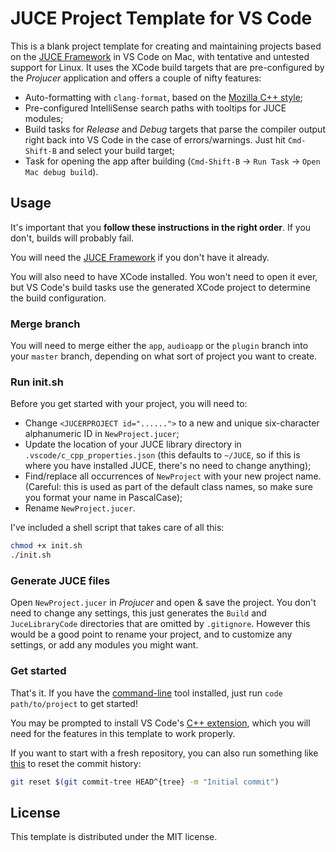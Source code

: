 # JUCE Project Template for VS Code

This is a blank project template for creating and maintaining projects based on
the [JUCE Framework](https://juce.com/) in VS Code on Mac, with tentative and
untested support for Linux. It uses the XCode build targets that are
pre-configured by the _Projucer_ application and offers a couple of nifty
features:

- Auto-formatting with `clang-format`, based on the
  [Mozilla C++ style](https://firefox-source-docs.mozilla.org/code-quality/coding-style/coding_style_cpp.html);
- Pre-configured IntelliSense search paths with tooltips for JUCE modules;
- Build tasks for _Release_ and _Debug_ targets that parse the compiler output
  right back into VS Code in the case of errors/warnings. Just hit `Cmd-Shift-B`
  and select your build target;
- Task for opening the app after building (`Cmd-Shift-B` → `Run Task` →
  `Open Mac debug build`).

## Usage

It's important that you **follow these instructions in the right order**. If you
don't, builds will probably fail.

You will need the [JUCE Framework](https://juce.com/) if you don't have it
already.

You will also need to have XCode installed. You won't need to open it ever, but
VS Code's build tasks use the generated XCode project to determine the build
configuration.

### Merge branch

You will need to merge either the `app`, `audioapp` or the `plugin` branch into
your `master` branch, depending on what sort of project you want to create.

### Run init.sh

Before you get started with your project, you will need to:

- Change `<JUCERPROJECT id="......">` to a new and unique six-character
  alphanumeric ID in `NewProject.jucer`;
- Update the location of your JUCE library directory in
  `.vscode/c_cpp_properties.json` (this defaults to `~/JUCE`, so if this is where
  you have installed JUCE, there's no need to change anything);
- Find/replace all occurrences of `NewProject` with your new project name.
  (Careful: this is used as part of the default class names, so make sure you
  format your name in PascalCase);
- Rename `NewProject.jucer`.

I've included a shell script that takes care of all this:

```bash
chmod +x init.sh
./init.sh
```

### Generate JUCE files

Open `NewProject.jucer` in _Projucer_ and open & save the project. You don't
need to change any settings, this just generates the `Build` and
`JuceLibraryCode` directories that are omitted by `.gitignore`. However this
would be a good point to rename your project, and to customize any settings, or
add any modules you might want.

### Get started

That's it. If you have the
[command-line](https://code.visualstudio.com/docs/setup/mac#_launching-from-the-command-line)
tool installed, just run `code path/to/project` to get started!

You may be prompted to install VS Code's [C++
extension](https://marketplace.visualstudio.com/items?itemName=ms-vscode.cpptools),
which you will need for the features in this template to work properly.

If you want to start with a fresh repository, you can also run something like
[this](https://stackoverflow.com/a/23486788/13135932) to reset the commit
history:

```bash
git reset $(git commit-tree HEAD^{tree} -m "Initial commit")
```

## License

This template is distributed under the MIT license.
